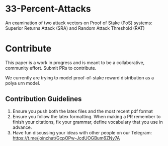# 33-Percent-Attacks
An examination of two attack vectors on Proof of Stake (PoS) systems: Superior Returns Attack (SRA) and Random Attack Threshold (RAT)

# Contribute 
This paper is a work in progress and is meant to be a collaborative, community effort. Submit PRs to contribute.

We currently are trying to model proof-of-stake reward distribution as a polya urn model. 

##  Contribution Guidelines
1. Ensure you push both the latex files and the most recent pdf format
2. Ensure you follow the latex formatting. When making a PR remember to finish your citations, fix your grammar, define vocabulary that you use in advance. 
3. Have fun discussing your ideas with other people on our Telegram:  https://t.me/joinchat/GcpOPw-JcdUOGBum6ZNy7A
